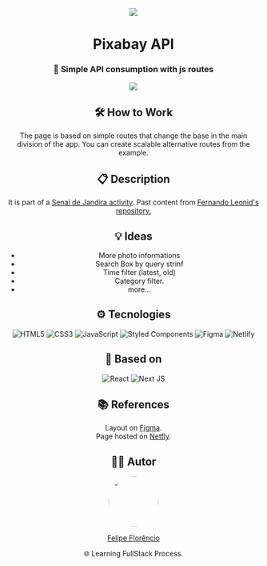 <p align="center">
  <a href="https://pixabay.com/">
  <img src="https://user-images.githubusercontent.com/107069825/236183209-45ac1feb-dc3b-440d-b77c-04353ce799d5.png"/> 
  </a>
</p>

<h1 align="center">Pixabay API</h1>

<div align="center">
  <h3>🚀 Simple API consumption with js routes</h3>
  <img src="https://user-images.githubusercontent.com/107069825/236184023-bd917590-0f35-42f1-ac9b-576903051274.png"/>
  
  
  ## 🛠 How to Work
  The page is based on simple routes that change the base in the main division of the app.
  You can create scalable alternative routes from the example.
  
  ## 📋 Description
  It is part of a [Senai de Jandira activity](https://github.com/fernandoleonid/api-publicas-2023). Past content from [Fernando Leonid's repository.](https://github.com/fernandoleonid/router-vanillajs)

 
  ## 💡 Ideas
  - More photo informations
  - Search Box by query strinf
  - Time filter (latest, old)
  - Category filter.
  - more...



  
  ## ⚙ Tecnologies
  ![HTML5](https://img.shields.io/badge/html5-%23E34F26.svg?style=for-the-badge&logo=html5&logoColor=white)
  ![CSS3](https://img.shields.io/badge/css3-%231572B6.svg?style=for-the-badge&logo=css3&logoColor=white)
  ![JavaScript](https://img.shields.io/badge/javascript-%23323330.svg?style=for-the-badge&logo=javascript&logoColor=%23F7DF1E)
  ![Styled Components](https://img.shields.io/badge/styled--components-DB7093?style=for-the-badge&logo=styled-components&logoColor=white)
  ![Figma](https://img.shields.io/badge/figma-%23F24E1E.svg?style=for-the-badge&logo=figma&logoColor=white)
  ![Netlify](https://img.shields.io/badge/netlify-%23000000.svg?style=for-the-badge&logo=netlify&logoColor=#00C7B7)
  
  ## 👀 Based on
  ![React](https://img.shields.io/badge/react-%2320232a.svg?style=for-the-badge&logo=react&logoColor=%2361DAFB)
  ![Next JS](https://img.shields.io/badge/Next-black?style=for-the-badge&logo=next.js&logoColor=white)
 
  
  
  ## 📚 References
  Layout on [Figma](https://www.figma.com/file/YVQ8vrjOg3HpqpNz6O5Ela/Pixabay-API-2.0?t=1dE09cBHOHfxrT0U-6). </br>
  Page hosted on [Netfly](https://pixabayapi-felipe.netlify.app/).

  ## 👨‍🔧 Autor

  
  <a href="https://github.com/FelipeFlorencio9/FelipeFlorencio9">
    <img style="border-radius: 50%;" src="https://github.com/FelipeFlorencio9.png" width="100px;" alt=""/>
  </a>
  
  [Felipe Florêncio](https://github.com/FelipeFlorencio9/FelipeFlorencio9)
  
  🌐 Learning FullStack Process.
</div>






